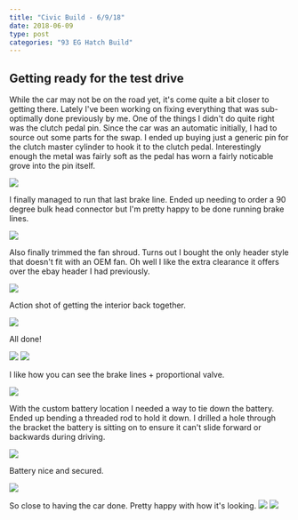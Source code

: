 ```yaml
---
title: "Civic Build - 6/9/18"
date: 2018-06-09
type: post
categories: "93 EG Hatch Build"
---
```


## Getting ready for the test drive

While the car may not be on the road yet, it's come quite a bit closer to getting there. Lately I've been working on
fixing everything that was sub-optimally done previously by me. One of the things I didn't do quite right was the clutch pedal pin.
Since the car was an automatic initially, I had to source out some parts for the swap. I ended up buying just a generic pin for the clutch master
cylinder to hook it to the clutch pedal. Interestingly enough the metal was fairly soft as the pedal has worn a fairly noticable
grove into the pin itself.

![](images/1.jpg)

I finally managed to run that last brake line. Ended up needing to order a 90 degree bulk head connector but I'm pretty happy to be done
running brake lines.

![](images/2.jpg)

Also finally trimmed the fan shroud. Turns out I bought the only header style that doesn't fit with an OEM fan. Oh well I like the extra clearance
it offers over the ebay header I had previously.

![](images/3.jpg)

Action shot of getting the interior back together.

![](images/4.jpg)

All done!

![](images/5.jpg)
![](images/7.jpg)

I like how you can see the brake lines + proportional valve.

![](images/6.jpg)

With the custom battery location I needed a way to tie down the battery. Ended up bending a threaded rod to hold it down. I drilled
a hole through the bracket the battery is sitting on to ensure it can't slide forward or backwards during driving.

![](images/8.jpg)

Battery nice and secured.

![](images/9.jpg)

So close to having the car done. Pretty happy with how it's looking.
![](images/10.jpg)
![](images/11.jpg)
